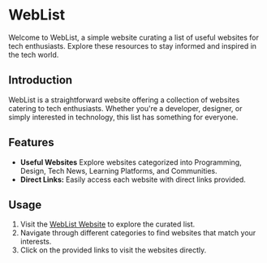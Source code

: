 # WebList

Welcome to WebList, a simple website curating a list of useful websites for tech enthusiasts. Explore these resources to stay informed and inspired in the tech world.

## Introduction

WebList is a straightforward website offering a collection of websites catering to tech enthusiasts. Whether you're a developer, designer, or simply interested in technology, this list has something for everyone.

## Features

- **Useful Websites** Explore websites categorized into Programming, Design, Tech News, Learning Platforms, and Communities.
- **Direct Links:** Easily access each website with direct links provided.

## Usage

1. Visit the [WebList Website](#https://a-mix1.github.io/WebList/) to explore the curated list.
2. Navigate through different categories to find websites that match your interests.
3. Click on the provided links to visit the websites directly.

